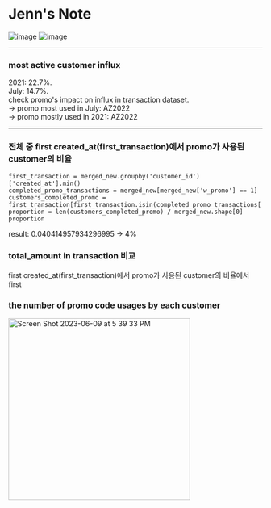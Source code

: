 # Jenn's Note

![image](https://github.com/NARAEIM/tp2-da/assets/107841791/49df74ef-b33e-41d3-bd10-13fb7e4ba92d)
![image](https://github.com/NARAEIM/tp2-da/assets/107841791/73e221d1-d1bd-4229-8c1a-a5b3702fa3f1)

---
### most active customer influx
2021: 22.7%. <br/>
July: 14.7%.<br/>
check promo's impact on influx in transaction dataset.<br/>
-> promo most used in July: AZ2022<br/>
-> promo mostly used in 2021: AZ2022<br/>

---
### 전체 중 first created_at(first_transaction)에서 promo가 사용된 customer의 비율
```
first_transaction = merged_new.groupby('customer_id')['created_at'].min()
completed_promo_transactions = merged_new[merged_new['w_promo'] == 1]
customers_completed_promo = first_transaction[first_transaction.isin(completed_promo_transactions['created_at'])]
proportion = len(customers_completed_promo) / merged_new.shape[0]
proportion
```
result: 0.040414957934296995 -> 4%

### total_amount in transaction 비교
first created_at(first_transaction)에서 promo가 사용된 customer의 비율에서 first 

### the number of promo code usages by each customer


<img width="360" alt="Screen Shot 2023-06-09 at 5 39 33 PM" src="https://github.com/NARAEIM/tp2-da/assets/107841791/73010b17-18fe-45bd-80b8-0f81405220b2">
